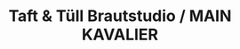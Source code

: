 ---
title: "Taft & Tüll Brautstudio / MAIN KAVALIER"
url: /rodgau/taft-und-tuell-brautstudio-main-kavalier/
shop: Kleidung
---